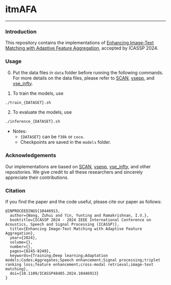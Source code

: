 # itmAFA

---

### Introduction


This repository contains the implementations of [Enhancing Image-Text Matching with Adaptive Feature Aggregation](https://ieeexplore.ieee.org/document/10446913), accepted by ICASSP 2024.


### Usage

0. Put the data files in `data` folder before running the following commands. For more details on the data files, please refer to [SCAN](https://github.com/kuanghuei/SCAN), [vsepp](https://github.com/fartashf/vsepp), and [vse_infty](https://github.com/woodfrog/vse_infty).


1. To train the models, use
```bash
./train_{DATASET}.sh
```

2. To evaluate the models, use
```bash
./inference_{DATASET}.sh
```

- Notes: 
  - `{DATASET}` can be `f30k` or `coco`.
  - Checkpoints are saved in the `models` folder.


### Acknowledgements

Our implementations are based on [SCAN](https://github.com/kuanghuei/SCAN), [vsepp](https://github.com/fartashf/vsepp), [vse_infty](https://github.com/woodfrog/vse_infty), and other repositories. We give credit to all these researchers and sincerely appreciate their contributions.



### Citation

If you find the paper and the code useful, please cite our paper as follows:

```
@INPROCEEDINGS{10446913,
  author={Wang, Zuhui and Yin, Yunting and Ramakrishnan, I.V.},
  booktitle={ICASSP 2024 - 2024 IEEE International Conference on Acoustics, Speech and Signal Processing (ICASSP)}, 
  title={Enhancing Image-Text Matching with Adaptive Feature Aggregation}, 
  year={2024},
  volume={},
  number={},
  pages={8245-8249},
  keywords={Training;Deep learning;Adaptation models;Codes;Aggregates;Speech enhancement;Signal processing;triplet ranking loss;feature enhancement;cross-modal retrieval;image-text matching},
  doi={10.1109/ICASSP48485.2024.10446913}
}
```

